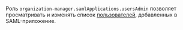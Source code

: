 Роль `organization-manager.samlApplications.usersAdmin` позволяет просматривать и изменять список [пользователей](../../../overview/roles-and-resources.md#users), добавленных в SAML-приложение.
